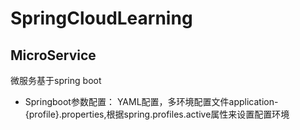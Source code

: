 # SpringCloudLearning

## MicroService
微服务基于spring boot
- Springboot参数配置：
YAML配置，多环境配置文件application-{profile}.properties,根据spring.profiles.active属性来设置配置环境
